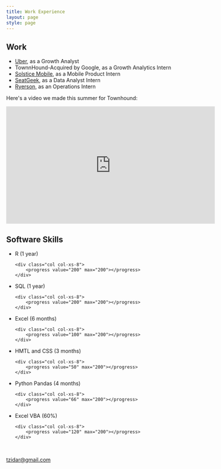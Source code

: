 ```yaml
---
title: Work Experience
layout: page
style: page
---
```




## Work
* [Uber](https://www.uber.com/), as a Growth Analyst
* TownnHound-Acquired by Google, as a Growth Analytics Intern
* [Solstice Mobile](http://www.solstice-mobile.com), as a Mobile Product Intern
* [SeatGeek](https://seatgeek.com/), as a Data Analyst Intern
* [Ryerson](http://www.ryerson.com/?__geo=635752838062540315&sc_lang=en), as an Operations Intern


<div class="row" id="video">
<p> Here's a video we made this summer for Townhound: </p>
<iframe width="560" height="315" src="https://www.youtube.com/embed/vshG6Yiaoiw" frameborder="0" allowfullscreen></iframe>
</div>

## Software Skills
<ul>

<div class="row">
	<div class="col col-xs-4">
		<li> R (1 year) </li>
	</div> 

	<div class="col col-xs-8">
		<progress value="200" max="200"></progress>
	</div>
</div>

<div class="row">
	<div class="col col-xs-4">
		<li> SQL (1 year) </li>
	</div> 

	<div class="col col-xs-8">
		<progress value="200" max="200"></progress>
	</div>
</div>


<div class="row">
	<div class="col col-xs-4">
		<li> Excel (6 months) </li>
	</div> 

	<div class="col col-xs-8">
		<progress value="100" max="200"></progress>
	</div>
</div>


<div class="row">
	<div class="col col-xs-4">
		<li> HMTL and CSS (3 months) </li>
	</div> 

	<div class="col col-xs-8">
		<progress value="50" max="200"></progress>
	</div>
</div>

<div class="row">
	<div class="col col-xs-4">
		<li> Python Pandas (4 months) </li>
	</div> 

	<div class="col col-xs-8">
		<progress value="66" max="200"></progress>
	</div>
</div>




<div class="row">
	<div class="col col-xs-4">
		<li> Excel VBA (60%) </li>
	</div> 

	<div class="col col-xs-8">
		<progress value="120" max="200"></progress>
	</div>
</div>

</ul>

<br>
<div class="row">
	<div class="col col-xs-4"></div>
	<div class="col col-xs-4 text-center">
		<i class="fa fa-envelope-o fa-3x"></i>
		<p><a href="mailto:tzidar@gmail.com">tzidar@gmail.com</a></p>
	</div>
</div>

